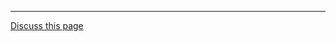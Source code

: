 
---
<a class="github-button" href="https://github.com/microsoft/multi-agent-reference-architecture/discussions/new?category=q-a&body=Source: [Devops And Dataops On Agents Lifecycle](https://github.com/microsoft/multi-agent-reference-architecture/blob/main/docs/governance/DevOps-And-DataOps-On-Agents-Lifecycle.md)" data-icon="octicon-comment-discussion" target="_blank" data-size="large" aria-label="Discuss buttons/github-buttons on GitHub">Discuss this page</a>  <script async defer src="https://buttons.github.io/buttons.js"></script>